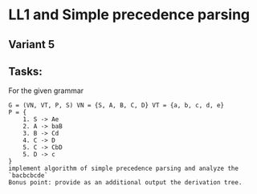 # LL1 and Simple precedence parsing

## Variant 5

## Tasks:

For the given grammar

```
G = (VN, VT, P, S) VN = {S, A, B, C, D} VT = {a, b, c, d, e}
P = {
    1. S -> Ae       
    2. A -> baB          
    3. B -> Cd          
    4. C -> D   
    5. C -> CbD
    5. D -> c
}
implement algorithm of simple precedence parsing and analyze the `bacbcbcde`
Bonus point: provide as an additional output the derivation tree. 
```
